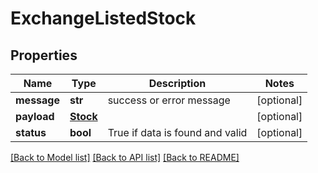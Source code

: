 # ExchangeListedStock

## Properties
Name | Type | Description | Notes
------------ | ------------- | ------------- | -------------
**message** | **str** | success or error message | [optional] 
**payload** | [**Stock**](Stock.md) |  | [optional] 
**status** | **bool** | True if data is found and valid | [optional] 

[[Back to Model list]](../README.md#documentation-for-models) [[Back to API list]](../README.md#documentation-for-api-endpoints) [[Back to README]](../README.md)



